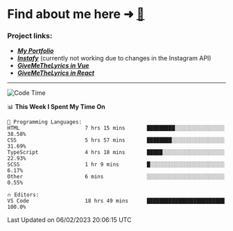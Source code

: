 # Find about me here ➜ [🧑](https://pauabella.dev)

### Project links:
- ***[My Portfolio](https://pauabella.dev)***
- ***[Instafy](https://instafy.me)*** (currently not working due to changes in the Instagram API)
- ***[GiveMeTheLyrics in Vue](https://lyrics.pauabella.dev)***
- ***[GiveMeTheLyrics in React](https://pauabella.dev/GiveMeTheLyrics)***

---
<!--START_SECTION:waka-->
![Code Time](http://img.shields.io/badge/Code%20Time-1%2C858%20hrs%2059%20mins-blue)

📊 **This Week I Spent My Time On** 

```text
💬 Programming Languages: 
HTML                     7 hrs 15 mins       █████████░░░░░░░░░░░░░░░░   38.58% 
CSS                      5 hrs 57 mins       ████████░░░░░░░░░░░░░░░░░   31.69% 
TypeScript               4 hrs 18 mins       █████░░░░░░░░░░░░░░░░░░░░   22.93% 
SCSS                     1 hr 9 mins         █░░░░░░░░░░░░░░░░░░░░░░░░   6.17% 
Other                    6 mins              ░░░░░░░░░░░░░░░░░░░░░░░░░   0.55%

🔥 Editors: 
VS Code                  18 hrs 49 mins      █████████████████████████   100.0%

```


 Last Updated on 06/02/2023 20:06:15 UTC
<!--END_SECTION:waka-->
